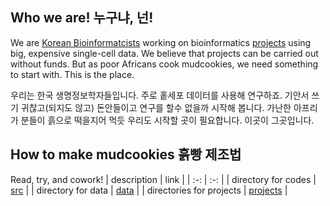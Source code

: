 ## Who we are! 누구냐, 넌! 
We are [Korean Bioinformatcists](https://www.facebook.com/groups/koreanbioinformatics) working on bioinformatics [projects](https://github.com/hmgene/mudcookies/projects) using big, expensive single-cell data.
We believe that projects can be carried out without funds.
But as poor Africans cook mudcookies, we need something to start with.
This is the place. 

우리는 한국 생명정보학자들입니다. 주로 홑세포 데이터를 사용해 연구하죠. 
기안서 쓰기 귀찮고(되지도 않고) 돈안들이고 연구를 할수 없을까 시작해 봅니다.
가난한 아프리가 분들이 흙으로 떡을지어 먹듯 우리도 시작할 곳이 필요합니다.
이곳이 그곳입니다.

## How to make mudcookies 흙빵 제조법
Read, try, and cowork!
| description | link |
| :-:  | :-: |
| directory for codes | [src](src) |
| directory for data | [data](data) |
| directories for projects | [projects](https://github.com/hmgene/mudcookies/projects) |


